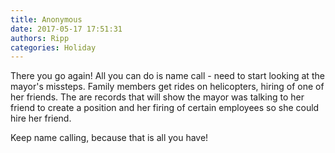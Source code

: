 ```yaml
---
title: Anonymous
date: 2017-05-17 17:51:31
authors: Ripp
categories: Holiday
---
```


 There you go again! All you can do is name call - need to start looking at the mayor's missteps. Family members get rides on helicopters, hiring of one of her friends. The are records that will show the mayor was talking to her friend to create a position and her firing of certain employees so she could hire her friend. 

Keep name calling, because that is all you have!